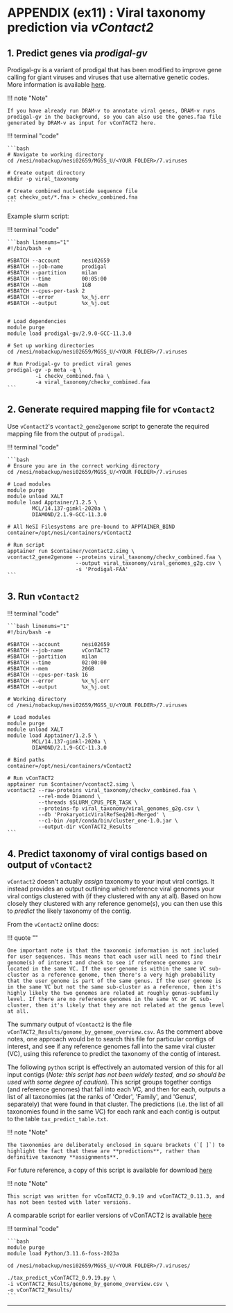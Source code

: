 # APPENDIX (ex11) : Viral taxonomy prediction via *vContact2*

## 1. Predict genes via *prodigal-gv*

Prodigal-gv is a variant of prodigal that has been modified to improve gene calling for giant viruses and viruses that use alternative genetic codes. More information is available [here](https://github.com/apcamargo/prodigal-gv).

!!! note "Note"

    If you have already run DRAM-v to annotate viral genes, DRAM-v runs prodigal-gv in the background, so you can also use the genes.faa file generated by DRAM-v as input for vConTACT2 here.

!!! terminal "code"

    ```bash
    # Navigate to working directory
    cd /nesi/nobackup/nesi02659/MGSS_U/<YOUR FOLDER>/7.viruses

    # Create output directory
    mkdir -p viral_taxonomy

    # Create combined nucleotide sequence file
    cat checkv_out/*.fna > checkv_combined.fna
    ```

Example slurm script:

!!! terminal "code"

    ```bash linenums="1"
    #!/bin/bash -e

    #SBATCH --account       nesi02659
    #SBATCH --job-name      prodigal
    #SBATCH --partition     milan
    #SBATCH --time          00:05:00
    #SBATCH --mem           1GB
    #SBATCH --cpus-per-task 2
    #SBATCH --error         %x_%j.err
    #SBATCH --output        %x_%j.out


    # Load dependencies
    module purge
    module load prodigal-gv/2.9.0-GCC-11.3.0

    # Set up working directories
    cd /nesi/nobackup/nesi02659/MGSS_U/<YOUR FOLDER>/7.viruses

    # Run Prodigal-gv to predict viral genes 
    prodigal-gv -p meta -q \
             -i checkv_combined.fna \
             -a viral_taxonomy/checkv_combined.faa 
    ```

## 2. Generate required mapping file for `vContact2`

Use `vContact2`'s `vcontact2_gene2genome` script to generate the required mapping file from the output of `prodigal`.

!!! terminal "code"

    ```bash
    # Ensure you are in the correct working directory
    cd /nesi/nobackup/nesi02659/MGSS_U/<YOUR FOLDER>/7.viruses
    
    # Load modules
    module purge
    module unload XALT
    module load Apptainer/1.2.5 \
            MCL/14.137-gimkl-2020a \
            DIAMOND/2.1.9-GCC-11.3.0
    
    # All NeSI Filesystems are pre-bound to APPTAINER_BIND
    container=/opt/nesi/containers/vContact2
    
    # Run script
    apptainer run $container/vcontact2.simg \
    vcontact2_gene2genome --proteins viral_taxonomy/checkv_combined.faa \
                          --output viral_taxonomy/viral_genomes_g2g.csv \
                          -s 'Prodigal-FAA'
    ```

## 3. Run `vContact2`

!!! terminal "code"

    ```bash linenums="1"
    #!/bin/bash -e
    
    #SBATCH --account       nesi02659
    #SBATCH --job-name      vConTACT2
    #SBATCH --partition     milan
    #SBATCH --time          02:00:00
    #SBATCH --mem           20GB
    #SBATCH --cpus-per-task 16
    #SBATCH --error         %x_%j.err
    #SBATCH --output        %x_%j.out
    
    # Working directory
    cd /nesi/nobackup/nesi02659/MGSS_U/<YOUR FOLDER>/7.viruses

    # Load modules
    module purge
    module unload XALT
    module load Apptainer/1.2.5 \
            MCL/14.137-gimkl-2020a \
            DIAMOND/2.1.9-GCC-11.3.0

    # Bind paths
    container=/opt/nesi/containers/vContact2

    # Run vConTACT2
    apptainer run $container/vcontact2.simg \
    vcontact2 --raw-proteins viral_taxonomy/checkv_combined.faa \
              --rel-mode Diamond \
              --threads $SLURM_CPUS_PER_TASK \
              --proteins-fp viral_taxonomy/viral_genomes_g2g.csv \
              --db 'ProkaryoticViralRefSeq201-Merged' \
              --c1-bin /opt/conda/bin/cluster_one-1.0.jar \
              --output-dir vConTACT2_Results
    ```

## 4. Predict taxonomy of viral contigs based on output of `vContact2`

`vContact2` doesn't actually *assign* taxonomy to your input viral contigs. It instead provides an output outlining which reference viral genomes your viral contigs clustered with (if they clustered with any at all). Based on how closely they clustered with any reference genome(s), you can then use this to *predict* the likely taxonomy of the contig. 

From the `vContact2` online docs:

!!! quote ""

    One important note is that the taxonomic information is not included for user sequences. This means that each user will need to find their genome(s) of interest and check to see if reference genomes are located in the same VC. If the user genome is within the same VC sub-cluster as a reference genome, then there's a very high probability that the user genome is part of the same genus. If the user genome is in the same VC but not the same sub-cluster as a reference, then it's highly likely the two genomes are related at roughly genus-subfamily level. If there are no reference genomes in the same VC or VC sub-cluster, then it's likely that they are not related at the genus level at all.

The summary output of `vContact2` is the file `vConTACT2_Results/genome_by_genome_overview.csv`. As the comment above notes, one approach would be to search this file for particular contigs of interest, and see if any reference genomes fall into the same viral cluster (VC), using this reference to predict the taxonomy of the contig of interest.

The following `python` script is effectively an automated version of this for all input contigs (*Note: this script has not been widely tested, and so should be used with some degree of caution*). This script groups together contigs (and reference genomes) that fall into each VC, and then for each, outputs a list of all taxonomies (at the ranks of 'Order', 'Family', and 'Genus', separately) that were found in that cluster. The predictions (i.e. the list of all taxonomies found in the same VC) for each rank and each contig is output to the table `tax_predict_table.txt`. 

!!! note "Note"

    The taxonomies are deliberately enclosed in square brackets (`[ ]`) to highlight the fact that these are **predictions**, rather than definitive taxonomy **assignments**.

For future reference, a copy of this script is available for download [here](../scripts/tax_predict_vConTACT2_0.9.19.py)

!!! note "Note"

    This script was written for vConTACT2_0.9.19 and vConTACT2_0.11.3, and has not been tested with later versions. 

A comparable script for earlier versions of vConTACT2 is available [here](../scripts/vcontact2_tax_predict.py)

!!! terminal "code"

    ```bash
    module purge
    module load Python/3.11.6-foss-2023a
    
    cd /nesi/nobackup/nesi02659/MGSS_U/<YOUR FOLDER>/7.viruses/
    
    ./tax_predict_vConTACT2_0.9.19.py \
    -i vConTACT2_Results/genome_by_genome_overview.csv \
    -o vConTACT2_Results/
    ```

---
